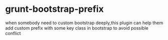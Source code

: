 # grunt-bootstrap-prefix
when somebody need to custom bootstrap deeply,this plugin can help them add custom prefix with some key class in bootstrap to avoid possible conflict
